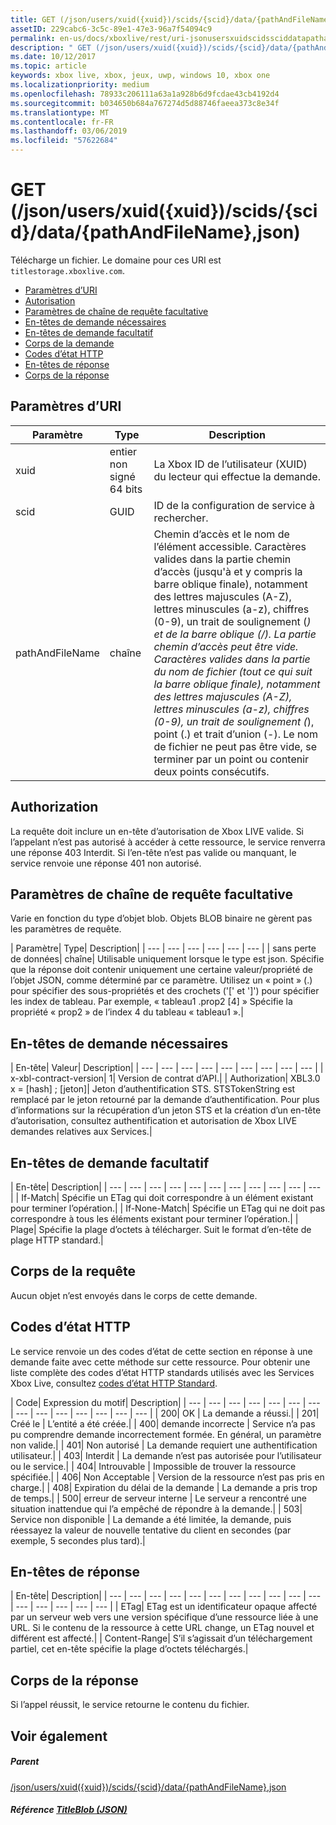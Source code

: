 ```yaml
---
title: GET (/json/users/xuid({xuid})/scids/{scid}/data/{pathAndFileName},json)
assetID: 229cabc6-3c5c-89e1-47e3-96a7f54094c9
permalink: en-us/docs/xboxlive/rest/uri-jsonusersxuidscidssciddatapathandfilenametype-get.html
description: " GET (/json/users/xuid({xuid})/scids/{scid}/data/{pathAndFileName},json)"
ms.date: 10/12/2017
ms.topic: article
keywords: xbox live, xbox, jeux, uwp, windows 10, xbox one
ms.localizationpriority: medium
ms.openlocfilehash: 78933c206111a63a1a928b6d9fcdae43cb4192d4
ms.sourcegitcommit: b034650b684a767274d5d88746faeea373c8e34f
ms.translationtype: MT
ms.contentlocale: fr-FR
ms.lasthandoff: 03/06/2019
ms.locfileid: "57622684"
---
```

# <a name="get-jsonusersxuidxuidscidssciddatapathandfilenamejson"></a>GET (/json/users/xuid({xuid})/scids/{scid}/data/{pathAndFileName},json)
Télécharge un fichier. Le domaine pour ces URI est `titlestorage.xboxlive.com`.
 
  * [Paramètres d’URI](#ID4EX)
  * [Autorisation](#ID4ECB)
  * [Paramètres de chaîne de requête facultative](#ID4EPB)
  * [En-têtes de demande nécessaires](#ID4EQC)
  * [En-têtes de demande facultatif](#ID4EZD)
  * [Corps de la demande](#ID4EDF)
  * [Codes d’état HTTP](#ID4EQF)
  * [En-têtes de réponse](#ID4EDDAC)
  * [Corps de la réponse](#ID4EGEAC)
 
<a id="ID4EX"></a>

 
## <a name="uri-parameters"></a>Paramètres d’URI
 
| Paramètre| Type| Description| 
| --- | --- | --- | 
| xuid| entier non signé 64 bits| La Xbox ID de l’utilisateur (XUID) du lecteur qui effectue la demande.| 
| scid| GUID| ID de la configuration de service à rechercher.| 
| pathAndFileName| chaîne| Chemin d’accès et le nom de l’élément accessible. Caractères valides dans la partie chemin d’accès (jusqu'à et y compris la barre oblique finale), notamment des lettres majuscules (A-Z), lettres minuscules (a-z), chiffres (0-9), un trait de soulignement (_) et de la barre oblique (/). La partie chemin d’accès peut être vide. Caractères valides dans la partie du nom de fichier (tout ce qui suit la barre oblique finale), notamment des lettres majuscules (A-Z), lettres minuscules (a-z), chiffres (0-9), un trait de soulignement (_), point (.) et trait d’union (-). Le nom de fichier ne peut pas être vide, se terminer par un point ou contenir deux points consécutifs.| 
  
<a id="ID4ECB"></a>

 
## <a name="authorization"></a>Authorization 
 
La requête doit inclure un en-tête d’autorisation de Xbox LIVE valide. Si l’appelant n’est pas autorisé à accéder à cette ressource, le service renverra une réponse 403 Interdit. Si l’en-tête n’est pas valide ou manquant, le service renvoie une réponse 401 non autorisé.
  
<a id="ID4EPB"></a>

 
## <a name="optional-query-string-parameters"></a>Paramètres de chaîne de requête facultative 
 
Varie en fonction du type d’objet blob. Objets BLOB binaire ne gèrent pas les paramètres de requête.
 
| Paramètre| Type| Description| 
| --- | --- | --- | --- | --- | --- | 
| sans perte de données| chaîne| Utilisable uniquement lorsque le type est json. Spécifie que la réponse doit contenir uniquement une certaine valeur/propriété de l’objet JSON, comme déterminé par ce paramètre. Utilisez un « point » (.) pour spécifier des sous-propriétés et des crochets ('[' et ']') pour spécifier les index de tableau. Par exemple, « tableau1 .prop2 [4] » Spécifie la propriété « prop2 » de l’index 4 du tableau « tableau1 ».| 
  
<a id="ID4EQC"></a>

 
## <a name="required-request-headers"></a>En-têtes de demande nécessaires
 
| En-tête| Valeur| Description| 
| --- | --- | --- | --- | --- | --- | --- | --- | --- | 
| x-xbl-contract-version| 1| Version de contrat d’API.| 
| Authorization| XBL3.0 x = [hash] ; [jeton]| Jeton d’authentification STS. STSTokenString est remplacé par le jeton retourné par la demande d’authentification. Pour plus d’informations sur la récupération d’un jeton STS et la création d’un en-tête d’autorisation, consultez authentification et autorisation de Xbox LIVE demandes relatives aux Services.| 
  
<a id="ID4EZD"></a>

 
## <a name="optional-request-headers"></a>En-têtes de demande facultatif
 
| En-tête| Description| 
| --- | --- | --- | --- | --- | --- | --- | --- | --- | --- | --- | 
| If-Match| Spécifie un ETag qui doit correspondre à un élément existant pour terminer l’opération.| 
| If-None-Match| Spécifie un ETag qui ne doit pas correspondre à tous les éléments existant pour terminer l’opération.| 
| Plage| Spécifie la plage d’octets à télécharger. Suit le format d’en-tête de plage HTTP standard.| 
  
<a id="ID4EDF"></a>

 
## <a name="request-body"></a>Corps de la requête 
 
Aucun objet n’est envoyés dans le corps de cette demande.
  
<a id="ID4EQF"></a>

 
## <a name="http-status-codes"></a>Codes d’état HTTP 
 
Le service renvoie un des codes d’état de cette section en réponse à une demande faite avec cette méthode sur cette ressource. Pour obtenir une liste complète des codes d’état HTTP standards utilisés avec les Services Xbox Live, consultez [codes d’état HTTP Standard](../../additional/httpstatuscodes.md).
 
| Code| Expression du motif| Description| 
| --- | --- | --- | --- | --- | --- | --- | --- | --- | --- | --- | --- | --- | --- | 
| 200| OK | La demande a réussi.| 
| 201| Créé le | L’entité a été créée.| 
| 400| demande incorrecte | Service n’a pas pu comprendre demande incorrectement formée. En général, un paramètre non valide.| 
| 401| Non autorisé | La demande requiert une authentification utilisateur.| 
| 403| Interdit | La demande n’est pas autorisée pour l’utilisateur ou le service.| 
| 404| Introuvable | Impossible de trouver la ressource spécifiée.| 
| 406| Non Acceptable | Version de la ressource n’est pas pris en charge.| 
| 408| Expiration du délai de la demande | La demande a pris trop de temps.| 
| 500| erreur de serveur interne | Le serveur a rencontré une situation inattendue qui l’a empêché de répondre à la demande.| 
| 503| Service non disponible | La demande a été limitée, la demande, puis réessayez la valeur de nouvelle tentative du client en secondes (par exemple, 5 secondes plus tard).| 
  
<a id="ID4EDDAC"></a>

 
## <a name="response-headers"></a>En-têtes de réponse
 
| En-tête| Description| 
| --- | --- | --- | --- | --- | --- | --- | --- | --- | --- | --- | --- | --- | --- | --- | --- | 
| ETag| ETag est un identificateur opaque affecté par un serveur web vers une version spécifique d’une ressource liée à une URL. Si le contenu de la ressource à cette URL change, un ETag nouvel et différent est affecté.| 
| Content-Range| S’il s’agissait d’un téléchargement partiel, cet en-tête spécifie la plage d’octets téléchargés.| 
  
<a id="ID4EGEAC"></a>

 
## <a name="response-body"></a>Corps de la réponse
 
Si l’appel réussit, le service retourne le contenu du fichier.
  
<a id="ID4EREAC"></a>

 
## <a name="see-also"></a>Voir également
 
<a id="ID4ETEAC"></a>

 
##### <a name="parent"></a>Parent  

[/json/users/xuid({xuid})/scids/{scid}/data/{pathAndFileName},json](uri-jsonusersxuidscidssciddatapathandfilenametype.md)

  
<a id="ID4E6EAC"></a>

 
##### <a name="reference--titleblob-jsonjsonjson-titleblobmd"></a>Référence [TitleBlob (JSON)](../../json/json-titleblob.md)

   